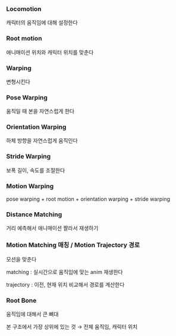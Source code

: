 ### Locomotion

캐릭터의 움직임에 대해 설정한다

### Root motion

애니매이션 위치와 캐릭터 위치를 맞춘다

### Warping

변형시킨다 

### Pose Warping

움직일 때 본을 자연스럽게 한다 

### Orientation Warping

하체 방향을 자연스럽게 움직인다 

### Stride Warping

보폭 길이, 속도를 조절한다 

### Motion Warping

pose warping + root motion + orientation warping + stride warping 

### Distance Matching

거리 예측해서 애니매이션 짤라서 재생하기 

### Motion Matching 매칭 / Motion Trajectory 경로

모션을 맞춘다 

matching : 실시간으로 움직임에 맞는 anim 재생한다

trajectory : 이전, 현재 위치 비교해서 경로를 계산한다 

### Root Bone

움직임에 대해서 큰 뼈대

본 구조에서 가장 상위에 있는 것 → 전체 움직임, 캐릭터 위치
